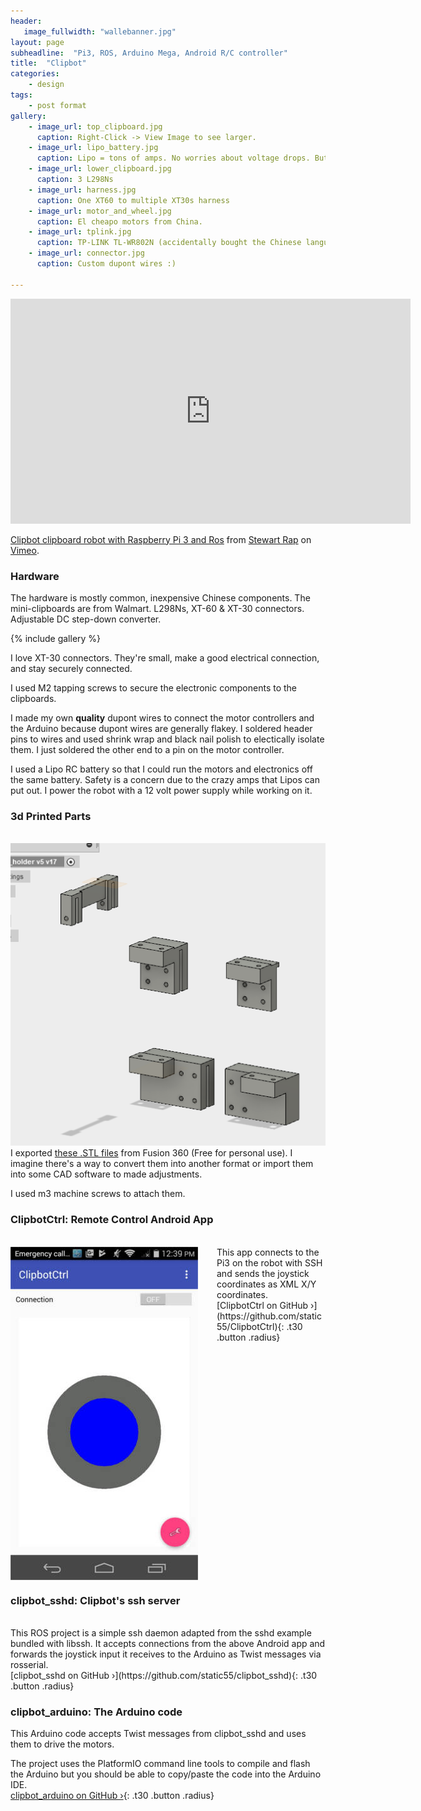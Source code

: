 ```yaml
---
header:
   image_fullwidth: "wallebanner.jpg"
layout: page
subheadline:  "Pi3, ROS, Arduino Mega, Android R/C controller"
title:  "Clipbot"
categories:
    - design
tags:
    - post format
gallery:
    - image_url: top_clipboard.jpg
      caption: Right-Click -> View Image to see larger.
    - image_url: lipo_battery.jpg
      caption: Lipo = tons of amps. No worries about voltage drops. But I Wouldn't want to accidentally short it with my finger.
    - image_url: lower_clipboard.jpg
      caption: 3 L298Ns
    - image_url: harness.jpg
      caption: One XT60 to multiple XT30s harness
    - image_url: motor_and_wheel.jpg
      caption: El cheapo motors from China.
    - image_url: tplink.jpg
      caption: TP-LINK TL-WR802N (accidentally bought the Chinese language firmware one -- saved like $2 though :P)
    - image_url: connector.jpg
      caption: Custom dupont wires :) 

---
```

<iframe src="https://player.vimeo.com/video/268830752" width="640" height="360" frameborder="0" webkitallowfullscreen mozallowfullscreen allowfullscreen></iframe> <p><a href="https://vimeo.com/268830752">Clipbot clipboard robot with Raspberry Pi 3 and Ros</a> from <a href="https://vimeo.com/user84877905">Stewart Rap</a> on <a href="https://vimeo.com">Vimeo</a>.</p>

<h3>Hardware</h3>
The hardware is mostly common, inexpensive Chinese components. The mini-clipboards are from Walmart. L298Ns, XT-60 & XT-30 connectors. Adjustable DC step-down converter.

{% include gallery %}

I love XT-30 connectors. They're small, make a good electrical connection, and stay securely connected.<br>

I used M2 tapping screws to secure the electronic components to the clipboards.<br>

I made my own <b>quality</b> dupont wires to connect the motor controllers and the Arduino because dupont wires are generally flakey. I soldered header pins to wires and used shrink wrap and black nail polish to electically isolate them. I just soldered the other end to a pin on the motor controller.

I used a Lipo RC battery so that I could run the motors and electronics off the same battery. Safety is a concern due to the crazy amps that Lipos can put out. I power the robot with a 12 volt power supply while working on it.

<h3>3d Printed Parts</h3>
<br>
<img src="/images/clipbot_stls.png"><br>
I exported <a href="/assets/clipbot_stls/clipbotstls.zip">these .STL files</a> from Fusion 360 (Free for personal use). I imagine there's a way to convert them into another format or import them into some CAD software to made adjustments.

I used m3 machine screws to attach them.

<h3>ClipbotCtrl: Remote Control Android App</h3>
<br>
<img src="/images/clipbotctrl.jpg" align="left" style="padding-right:30px"> 
This app connects to the Pi3 on the robot with SSH and sends the joystick coordinates as XML X/Y coordinates.<br>
[ClipbotCtrl on GitHub ›](https://github.com/static55/ClipbotCtrl){: .t30 .button .radius}
<br clear="left">
<h3>clipbot_sshd: Clipbot's ssh server</h3>
<br>
This ROS project is a simple ssh daemon adapted from the sshd example bundled with libssh. It accepts connections from the above Android app and forwards the joystick input it receives to the Arduino as Twist messages via rosserial.<br>
[clipbot_sshd on GitHub ›](https://github.com/static55/clipbot_sshd){: .t30 .button .radius}
<h3>clipbot_arduino: The Arduino code</h3>
This Arduino code accepts Twist messages from clipbot_sshd and uses them to drive the motors.

The project uses the PlatformIO command line tools to compile and flash the Arduino but you should be able to copy/paste the code into the Arduino IDE.<br>
[clipbot_arduino on GitHub ›](https://github.com/static55/clipbot_arduino){: .t30 .button .radius}
